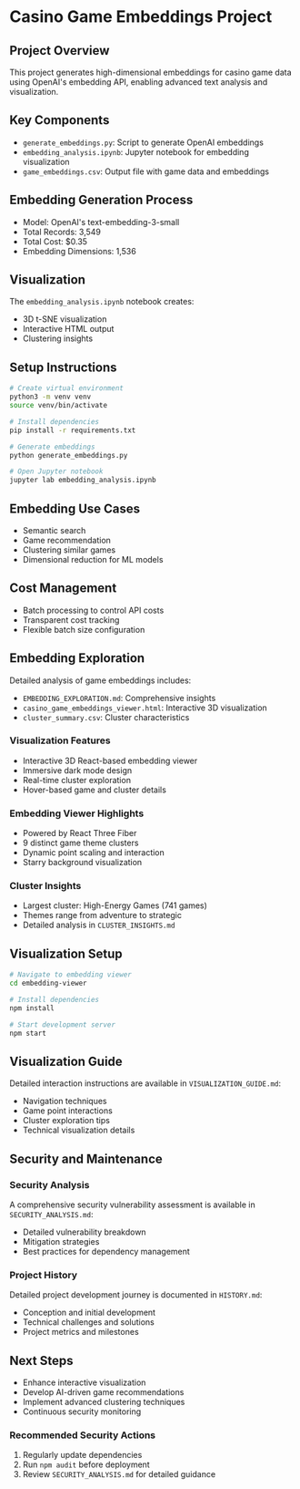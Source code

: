 # Casino Game Embeddings Project

## Project Overview
This project generates high-dimensional embeddings for casino game data using OpenAI's embedding API, enabling advanced text analysis and visualization.

## Key Components
- `generate_embeddings.py`: Script to generate OpenAI embeddings
- `embedding_analysis.ipynb`: Jupyter notebook for embedding visualization
- `game_embeddings.csv`: Output file with game data and embeddings

## Embedding Generation Process
- Model: OpenAI's text-embedding-3-small
- Total Records: 3,549
- Total Cost: $0.35
- Embedding Dimensions: 1,536

## Visualization
The `embedding_analysis.ipynb` notebook creates:
- 3D t-SNE visualization
- Interactive HTML output
- Clustering insights

## Setup Instructions
```bash
# Create virtual environment
python3 -m venv venv
source venv/bin/activate

# Install dependencies
pip install -r requirements.txt

# Generate embeddings
python generate_embeddings.py

# Open Jupyter notebook
jupyter lab embedding_analysis.ipynb
```

## Embedding Use Cases
- Semantic search
- Game recommendation
- Clustering similar games
- Dimensional reduction for ML models

## Cost Management
- Batch processing to control API costs
- Transparent cost tracking
- Flexible batch size configuration

## Embedding Exploration
Detailed analysis of game embeddings includes:
- `EMBEDDING_EXPLORATION.md`: Comprehensive insights
- `casino_game_embeddings_viewer.html`: Interactive 3D visualization
- `cluster_summary.csv`: Cluster characteristics

### Visualization Features
- Interactive 3D React-based embedding viewer
- Immersive dark mode design
- Real-time cluster exploration
- Hover-based game and cluster details

### Embedding Viewer Highlights
- Powered by React Three Fiber
- 9 distinct game theme clusters
- Dynamic point scaling and interaction
- Starry background visualization

### Cluster Insights
- Largest cluster: High-Energy Games (741 games)
- Themes range from adventure to strategic
- Detailed analysis in `CLUSTER_INSIGHTS.md`

## Visualization Setup
```bash
# Navigate to embedding viewer
cd embedding-viewer

# Install dependencies
npm install

# Start development server
npm start
```

## Visualization Guide
Detailed interaction instructions are available in `VISUALIZATION_GUIDE.md`:
- Navigation techniques
- Game point interactions
- Cluster exploration tips
- Technical visualization details

## Security and Maintenance

### Security Analysis
A comprehensive security vulnerability assessment is available in `SECURITY_ANALYSIS.md`:
- Detailed vulnerability breakdown
- Mitigation strategies
- Best practices for dependency management

### Project History
Detailed project development journey is documented in `HISTORY.md`:
- Conception and initial development
- Technical challenges and solutions
- Project metrics and milestones

## Next Steps
- Enhance interactive visualization
- Develop AI-driven game recommendations
- Implement advanced clustering techniques
- Continuous security monitoring

### Recommended Security Actions
1. Regularly update dependencies
2. Run `npm audit` before deployment
3. Review `SECURITY_ANALYSIS.md` for detailed guidance
